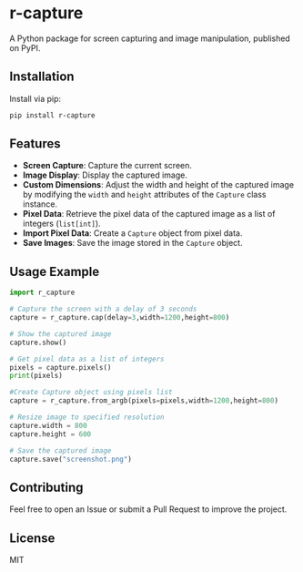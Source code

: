 # r-capture

A Python package for screen capturing and image manipulation, published on PyPI.

## Installation

Install via pip:
```bash
pip install r-capture
```

## Features

- **Screen Capture**: Capture the current screen.
- **Image Display**: Display the captured image.
- **Custom Dimensions**: Adjust the width and height of the captured image by modifying the `width` and `height` attributes of the `Capture` class instance.
- **Pixel Data**: Retrieve the pixel data of the captured image as a list of integers (`list[int]`).
- **Import Pixel Data**: Create a `Capture` object from pixel data.
- **Save Images**: Save the image stored in the `Capture` object.

## Usage Example

```python
import r_capture

# Capture the screen with a delay of 3 seconds
capture = r_capture.cap(delay=3,width=1200,height=800)

# Show the captured image
capture.show()

# Get pixel data as a list of integers
pixels = capture.pixels()
print(pixels)

#Create Capture object using pixels list
capture = r_capture.from_argb(pixels=pixels,width=1200,height=800)

# Resize image to specified resolution
capture.width = 800
capture.height = 600

# Save the captured image
capture.save("screenshot.png")
```

## Contributing

Feel free to open an Issue or submit a Pull Request to improve the project.

## License

MIT